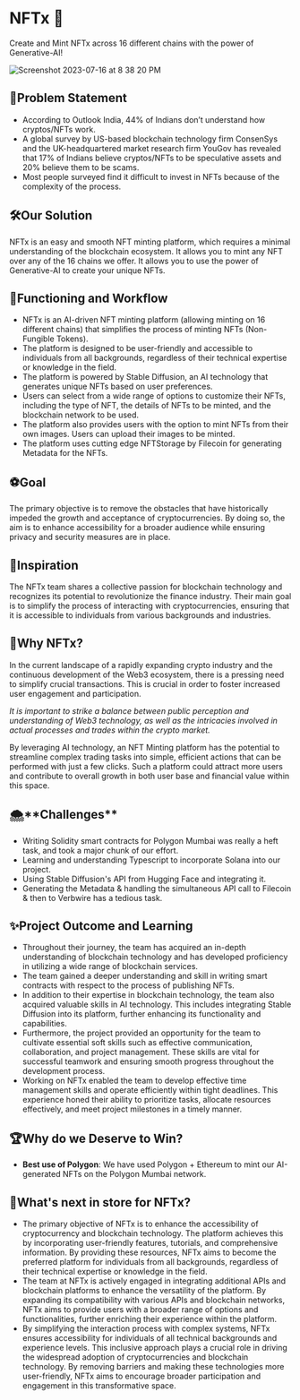 # NFTx 🚀

Create and Mint NFTx across 16 different chains with the power of Generative-AI!

![Screenshot 2023-07-16 at 8 38 20 PM](https://github.com/Heisenberg-737/NFTx/assets/55024919/7a4138f8-e5d6-49ff-b9ae-ced2b0d25fdd)

## 🤔Problem Statement

- According to Outlook India, 44% of Indians don’t understand how cryptos/NFTs work.
- A global survey by US-based blockchain technology firm ConsenSys and the UK-headquartered market research firm YouGov has revealed that 17% of Indians believe cryptos/NFTs to be speculative assets and 20% believe them to be scams.
- Most people surveyed find it difficult to invest in NFTs because of the complexity of the process.

## 🛠️Our Solution

NFTx is an easy and smooth NFT minting platform, which requires a minimal understanding of the blockchain ecosystem. It allows you to mint any NFT over any of the 16 chains we offer. It allows you to use the power of Generative-AI to create your unique NFTs.

## 🥽Functioning and Workflow

- NFTx is an AI-driven NFT minting platform (allowing minting on 16 different chains) that simplifies the process of minting NFTs (Non-Fungible Tokens).
- The platform is designed to be user-friendly and accessible to individuals from all backgrounds, regardless of their technical expertise or knowledge in the field.
- The platform is powered by Stable Diffusion, an AI technology that generates unique NFTs based on user preferences.
- Users can select from a wide range of options to customize their NFTs, including the type of NFT, the details of NFTs to be minted, and the blockchain network to be used.
- The platform also provides users with the option to mint NFTs from their own images. Users can upload their images to be minted.
- The platform uses cutting edge NFTStorage by Filecoin for generating Metadata for the NFTs.


## ⚽Goal

The primary objective is to remove the obstacles that have historically impeded the growth and acceptance of cryptocurrencies. By doing so, the aim is to enhance accessibility for a broader audience while ensuring privacy and security measures are in place.

## 🔔Inspiration

The NFTx team shares a collective passion for blockchain technology and recognizes its potential to revolutionize the finance industry. Their main goal is to simplify the process of interacting with cryptocurrencies, ensuring that it is accessible to individuals from various backgrounds and industries.

## 🤨Why NFTx?

In the current landscape of a rapidly expanding crypto industry and the continuous development of the Web3 ecosystem, there is a pressing need to simplify crucial transactions. This is crucial in order to foster increased user engagement and participation.

_It is important to strike a balance between public perception and understanding of Web3 technology, as well as the intricacies involved in actual processes and trades within the crypto market._

By leveraging AI technology, an NFT Minting platform has the potential to streamline complex trading tasks into simple, efficient actions that can be performed with just a few clicks. Such a platform could attract more users and contribute to overall growth in both user base and financial value within this space.

## 🌨\***\*Challenges\*\***

- Writing Solidity smart contracts for Polygon Mumbai was really a heft task, and took a major chunk of our effort.
- Learning and understanding Typescript to incorporate Solana into our project.
- Using Stable Diffusion's API from Hugging Face and integrating it.
- Generating the Metadata & handling the simultaneous API call to Filecoin & then to Verbwire has a tedious task.

## ✨Project Outcome and Learning

- Throughout their journey, the team has acquired an in-depth understanding of blockchain technology and has developed proficiency in utilizing a wide range of blockchain services.
- The team gained a deeper understanding and skill in writing smart contracts with respect to the process of publishing NFTs.
- In addition to their expertise in blockchain technology, the team also acquired valuable skills in AI technology. This includes integrating Stable Diffusion into its platform, further enhancing its functionality and capabilities.
- Furthermore, the project provided an opportunity for the team to cultivate essential soft skills such as effective communication, collaboration, and project management. These skills are vital for successful teamwork and ensuring smooth progress throughout the development process.
- Working on NFTx enabled the team to develop effective time management skills and operate efficiently within tight deadlines. This experience honed their ability to prioritize tasks, allocate resources effectively, and meet project milestones in a timely manner.

## 🏆Why do we Deserve to Win?
- **Best use of Polygon**: We have used Polygon + Ethereum to mint our AI-generated NFTs on the Polygon Mumbai network.



## 🌟**What's next in store for NFTx?**

- The primary objective of NFTx is to enhance the accessibility of cryptocurrency and blockchain technology. The platform achieves this by incorporating user-friendly features, tutorials, and comprehensive information. By providing these resources, NFTx aims to become the preferred platform for individuals from all backgrounds, regardless of their technical expertise or knowledge in the field.
- The team at NFTx is actively engaged in integrating additional APIs and blockchain platforms to enhance the versatility of the platform. By expanding its compatibility with various APIs and blockchain networks, NFTx aims to provide users with a broader range of options and functionalities, further enriching their experience within the platform.
- By simplifying the interaction process with complex systems, NFTx ensures accessibility for individuals of all technical backgrounds and experience levels. This inclusive approach plays a crucial role in driving the widespread adoption of cryptocurrencies and blockchain technology. By removing barriers and making these technologies more user-friendly, NFTx aims to encourage broader participation and engagement in this transformative space.
